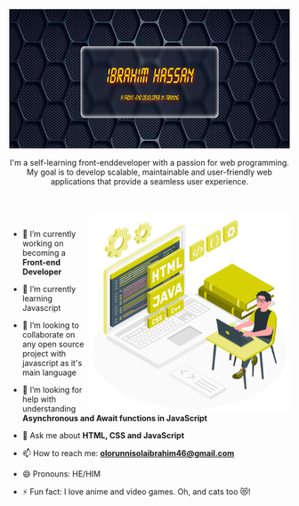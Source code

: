 <img src="./Images/Screenshot (179).png" width="100%" height="250px" alt="IBRAHIM HASSAN" />

<p align="center">
I'm a self-learning front-enddeveloper with a passion for web programming. My goal is to develop scalable, maintainable and user-friendly web applications that provide a seamless user experience.
</p>

##
<br>

<!--- Web illustrations by Storyset ( https://storyset.com/web ) --->
<img align="right" alt="GIF" src="./svgs/gif.svg" width="360px"/>


<br>


- 🔭 I’m currently working on becoming a **Front-end Developer**

- 🌱 I’m currently learning Javascript

- 👯 I’m looking to collaborate on any open source project with javascript as it's main language

- 🤔 I’m looking for help with understanding **Asynchronous and Await functions in JavaScript**

- 💬 Ask me about **HTML, CSS and JavaScript**

- 📫 How to reach me: **olorunnisolaibrahim46@gmail.com**

- 😄 Pronouns: HE/HIM

- ⚡ Fun fact: I love anime and video games. Oh, and cats too 😻!


